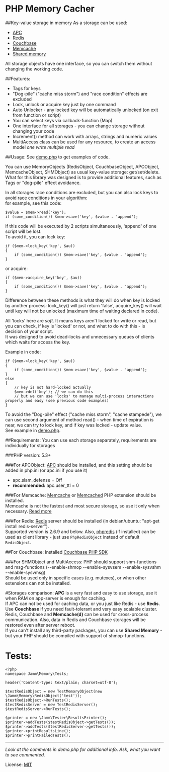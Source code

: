 PHP Memory Cacher
=================
##Key-value storage in memory
As a storage can be used:

 * [APC](http://pecl.php.net/package/APC)
 * [Redis](http://redis.io)
 * [Couchbase](http://www.couchbase.com)
 * [Memcache](http://pecl.php.net/package/memcache)
 * [Shared memory](http://php.net/manual/en/book.shmop.php)
 
All storage objects have one interface, so you can switch them without changing the working code.

##Features:
+ Tags for keys
+ "Dog-pile" ("cache miss storm") and "race condition" effects are excluded
+ Lock, unlock or acquire key just by one command
+ Auto Unlocker - any locked key will be automatically unlocked (on exit from function or script)
+ You can select keys via callback-function (Map)
+ One interface for all storages - you can change storage without changing your code
+ Increment() method can work with arrays, strings and numeric values
+ MultiAccess class can be used for any resource, to create an access model *one write multiple read*

##Usage:
See [demo.php](https://github.com/jamm/Memory/blob/master/demo.php) to get examples of code.  

You can use MemoryObjects (RedisObject, CouchbaseObject, APCObject, MemcacheObject, SHMObject) as usual key-value storage: get/set/delete.    
What for this library was designed is to provide additional features, such as Tags or "dog-pile" effect avoidance.  

In all storages race conditions are excluded, but you can also lock keys to avoid race conditions in your algorithm:  
for example, see this code:

    $value = $mem->read('key');    
    if (some_condition()) $mem->save('key', $value . 'append');

If this code will be executed by 2 scripts simultaneously, 'append' of one script will be lost.  
To avoid it, you can lock key:    
  
	if ($mem->lock_key('key', $au))  
	{
		if (some_condition()) $mem->save('key', $value . 'append');
	}
  
or acquire:  
 
	if ($mem->acquire_key('key', $au))  
	{
		if (some_condition()) $mem->save('key', $value . 'append');
	}
  
Difference between these methods is what they will do when key is locked by another process: lock_key() will just return 'false', 
acquire_key() will wait until key will not be unlocked (maximum time of waiting declared in code).  

All 'locks' here are *soft*. It means keys aren't locked for write or read, but you can check, if key is 'locked' or not, and what to do with this - is decision of your script.    
It was designed to avoid dead-locks and unnecessary queues of clients which waits for access the key.

Example in code:

	if ($mem->lock_key('key', $au))  
	{
		if (some_condition()) $mem->save('key', $value . 'append');
	}
	else
	{
		// key is not hard-locked actually
		$mem->del('key'); // we can do this
		// but we can use 'locks' to manage multi-process interactions properly and easy (see previous code examples)
	}

To avoid the "Dog-pile" effect ("cache miss storm", "cache stampede"), we can use second argument of method read() - when time of expiration is near, we can try to lock key, and if key was locked - update value.   
See example in [demo.php](https://github.com/jamm/Memory/blob/master/demo.php).    

##Requirements:
You can use each storage separately, requirements are individually for storages

###PHP version: 5.3+

###For APCObject:
[APC](http://pecl.php.net/package/APC) should be installed, and this setting should be added in php.ini (or apc.ini if you use it)

+ apc.slam_defense = Off
+ __recommended:__ apc.user_ttl = 0

###For Memcache:
[Memcache](http://pecl.php.net/package/memcache) or [Memcached](http://pecl.php.net/package/memcached) PHP extension should be installed.  
Memcache is not the fastest and most secure storage, so use it only when necessary. [Read more](http://code.google.com/p/memcached/wiki/WhyNotMemcached)

###For Redis:
[Redis](http://redis.io) server should be installed (in debian/ubuntu: "apt-get install redis-server").  
Supported version is 2.6.9 and below.
Also, [phpredis](https://github.com/nicolasff/phpredis) (if installed) can be used as client library - just use `PhpRedisObject` instead of default `RedisObject`.

##For Couchbase:
Installed [Couchbase PHP SDK](http://www.couchbase.com/develop/php/current)  


###For SHMObject and MultiAccess:
PHP should support shm-functions and msg-functions (--enable-shmop --enable-sysvsem --enable-sysvshm --enable-sysvmsg)  
Should be used only in specific cases (e.g. mutexes), or when other extensions can not be installed.

#Storages comparison:
**APC** is a very fast and easy to use storage, use it when RAM on app-server is enough for caching.  
If APC can not be used for caching data, or you just like Redis - use **Redis**.    
Use **Couchbase** if you need fault-tolerant and very easy scalable cluster.   
Redis, Couchbase and **Memcache(d)** can be used for cross-process communication. Also, data in Redis and Couchbase storages will be restored even after server reboot.     
If you can't install any third-party packages, you can use **Shared Memory** - but your PHP should be compiled with support of shmop-functions.  

Tests:
=====

	<?php
	namespace Jamm\Memory\Tests;
	
	header('Content-type: text/plain; charset=utf-8');
	
	$testRedisObject = new TestMemoryObject(new \Jamm\Memory\RedisObject('test'));
	$testRedisObject->RunTests();
	$testRedisServer = new TestRedisServer();
	$testRedisServer->RunTests();

	$printer = new \Jamm\Tester\ResultsPrinter();	
	$printer->addTests($testRedisObject->getTests());
	$printer->addTests($testRedisServer->getTests());
	$printer->printResultsLine();
	$printer->printFailedTests();

***
_Look at the comments in demo.php for additional info. Ask, what you want to see commented._

License: [MIT](http://en.wikipedia.org/wiki/MIT_License)
